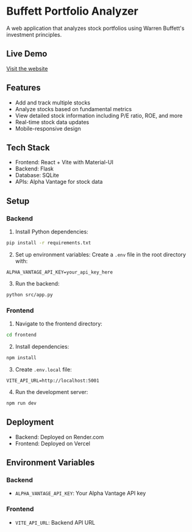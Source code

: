 # Buffett Portfolio Analyzer

A web application that analyzes stock portfolios using Warren Buffett's investment principles.

## Live Demo
[Visit the website](https://buffett-portfolio-analyzer-iiitd.vercel.app)

## Features
- Add and track multiple stocks
- Analyze stocks based on fundamental metrics
- View detailed stock information including P/E ratio, ROE, and more
- Real-time stock data updates
- Mobile-responsive design

## Tech Stack
- Frontend: React + Vite with Material-UI
- Backend: Flask
- Database: SQLite
- APIs: Alpha Vantage for stock data

## Setup

### Backend
1. Install Python dependencies:
```bash
pip install -r requirements.txt
```

2. Set up environment variables:
Create a `.env` file in the root directory with:
```
ALPHA_VANTAGE_API_KEY=your_api_key_here
```

3. Run the backend:
```bash
python src/app.py
```

### Frontend
1. Navigate to the frontend directory:
```bash
cd frontend
```

2. Install dependencies:
```bash
npm install
```

3. Create `.env.local` file:
```
VITE_API_URL=http://localhost:5001
```

4. Run the development server:
```bash
npm run dev
```

## Deployment
- Backend: Deployed on Render.com
- Frontend: Deployed on Vercel

## Environment Variables
### Backend
- `ALPHA_VANTAGE_API_KEY`: Your Alpha Vantage API key

### Frontend
- `VITE_API_URL`: Backend API URL 
